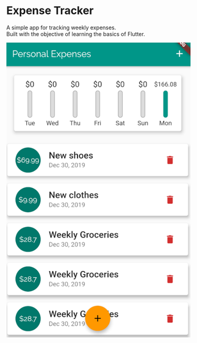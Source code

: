 # Expense Tracker

A simple app for tracking weekly expenses.  
Built with the objective of learning the basics of Flutter.  


![alt text](./others/images/app_screenshot.PNG)

